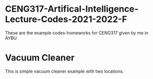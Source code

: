 # CENG317-Artifical-Intelligence-Lecture-Codes-2021-2022-F
These are the example codes-homeworks for CENG317 given by me in AYBU

# Vacuum Cleaner
This is simple vacuum cleaner example with two locations.

